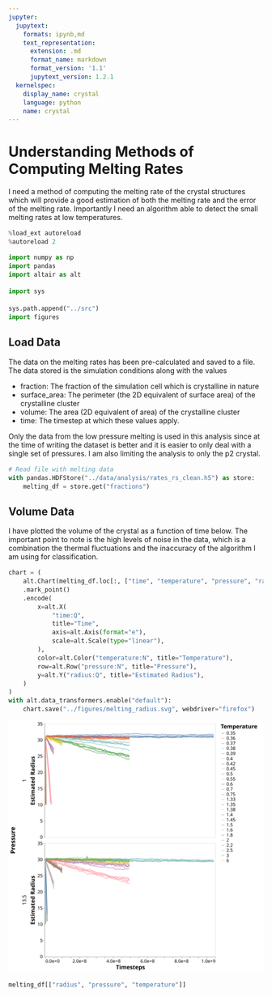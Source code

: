 ```yaml
---
jupyter:
  jupytext:
    formats: ipynb,md
    text_representation:
      extension: .md
      format_name: markdown
      format_version: '1.1'
      jupytext_version: 1.2.1
  kernelspec:
    display_name: crystal
    language: python
    name: crystal
---
```


# Understanding Methods of Computing Melting Rates

I need a method of computing the melting rate of the crystal structures
which will provide a good estimation of both the melting rate and
the error of the melting rate.
Importantly I need an algorithm able to detect the small melting rates at low temperatures.

```python
%load_ext autoreload
%autoreload 2
```

```python
import numpy as np
import pandas
import altair as alt

import sys

sys.path.append("../src")
import figures
```

## Load Data

The data on the melting rates has been pre-calculated and saved to a file.
The data stored is the simulation conditions along with the values
- fraction: The fraction of the simulation cell which is crystalline in nature
- surface_area: The perimeter (the 2D equivalent of surface area) of the crystalline cluster
- volume: The area (2D equivalent of area) of the crystalline cluster
- time: The timestep at which these values apply.

Only the data from the low pressure melting is used in this analysis
since at the time of writing the dataset is better and
it is easier to only deal with a single set of pressures.
I am also limiting the analysis to only the p2 crystal.

```python
# Read file with melting data
with pandas.HDFStore("../data/analysis/rates_rs_clean.h5") as store:
    melting_df = store.get("fractions")
```

## Volume Data

I have plotted the volume of the crystal as a function of time below.
The important point to note is the high levels of noise in the data,
which is a combination the thermal fluctuations and
the inaccuracy of the algorithm I am using for classification.

```python
chart = (
    alt.Chart(melting_df.loc[:, ["time", "temperature", "pressure", "radius"]])
    .mark_point()
    .encode(
        x=alt.X(
            "time:Q",
            title="Time",
            axis=alt.Axis(format="e"),
            scale=alt.Scale(type="linear"),
        ),
        color=alt.Color("temperature:N", title="Temperature"),
        row=alt.Row("pressure:N", title="Pressure"),
        y=alt.Y("radius:Q", title="Estimated Radius"),
    )
)
with alt.data_transformers.enable("default"):
    chart.save("../figures/melting_radius.svg", webdriver="firefox")
```

<img src="../figures/melting_radius.svg">

```python
melting_df[["radius", "pressure", "temperature"]]
```
